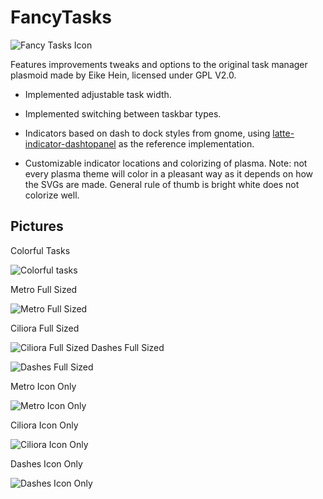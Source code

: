 # FancyTasks

![Fancy Tasks Icon](https://github.com/alexankitty/Plasma-Customizable-TaskManager/blob/main/FancyTasks.png?raw=true)

Features improvements tweaks and options to the original task manager plasmoid made by Eike Hein, licensed under GPL V2.0.

* Implemented adjustable task width.

* Implemented switching between taskbar types.

* Indicators based on dash to dock styles from gnome, using [latte-indicator-dashtopanel](https://github.com/psifidotos/latte-indicator-dashtopanel) as the reference implementation.
* Customizable indicator locations and colorizing of plasma. Note: not every plasma theme will color in a pleasant way as it depends on how the SVGs are made. General rule of thumb is bright white does not colorize well.

## Pictures
Colorful Tasks  

![Colorful tasks](https://github.com/alexankitty/Plasma-Customizable-TaskManager/blob/main/docs/ColoredTasks.png?raw=true)

Metro Full Sized  

![Metro Full Sized](https://github.com/alexankitty/Plasma-Customizable-TaskManager/blob/main/docs/Metro%20Full.png?raw=true)

Ciliora Full Sized  

![Ciliora Full Sized](https://github.com/alexankitty/Plasma-Customizable-TaskManager/blob/main/docs/Ciliora%20Full.png?raw=true)
Dashes Full Sized  

![Dashes Full Sized](https://github.com/alexankitty/Plasma-Customizable-TaskManager/blob/main/docs/Dashes%20Full.png?raw=true)

Metro Icon Only  

![Metro Icon Only](https://github.com/alexankitty/Plasma-Customizable-TaskManager/blob/main/docs/Metro%20Short.png?raw=true)

Ciliora Icon Only  

![Ciliora Icon Only](https://github.com/alexankitty/Plasma-Customizable-TaskManager/blob/main/docs/Ciliora%20Short.png?raw=true)

Dashes Icon Only  

![Dashes Icon Only](https://github.com/alexankitty/Plasma-Customizable-TaskManager/blob/main/docs/Dashes%20Short.png?raw=true)
